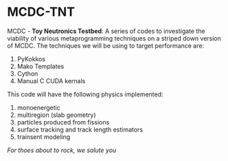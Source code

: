 # MCDC-TNT
MCDC - **Toy Neutronics Testbed**: A series of codes to investigate the viability of various metaprogramming techniques on a striped down version of MCDC. The techniques we will be using to target performance are:
1. PyKokkos
2. Mako Templates
3. Cython
4. Manual C CUDA kernals


This code will have the following physics implemented:
1. monoenergetic
2. multiregion (slab geometry)
3. particles produced from fissions
4. surface tracking and track length estimators
5. trainsent modeling


*For thoes about to rock, we salute you*
